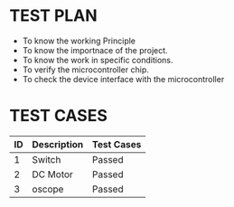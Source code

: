 # TEST PLAN


* To know the working Principle
* To know the importnace of the project.
* To know the work in specific conditions.
* To verify the microcontroller chip.
* To check the device interface with the microcontroller




# TEST CASES


|  ID   | Description | Test Cases|
| ----- | ----------- | ------------------------------- |
|  1 |    Switch  |  Passed |
| 2 |    DC Motor | Passed |
|  3 |    oscope | Passed |

